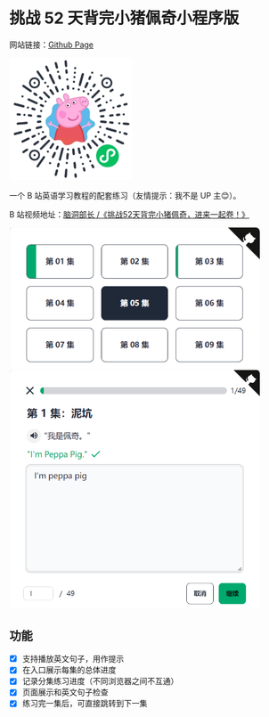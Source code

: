# 挑战 52 天背完小猪佩奇小程序版

网站链接：[Github Page](https://justorez.github.io/peppa/)

<p align="left">
 <img src="./resource/qrcode.jpg" width="220"/>
</p>

一个 B 站英语学习教程的配套练习（友情提示：我不是 UP 主😊）。

B 站视频地址：[脑洞部长 /《挑战52天背完小猪佩奇，进来一起卷！》](https://space.bilibili.com/33291981/channel/collectiondetail?sid=525129&ctype=0)

<p align="left">
 <img src="./resource/1.png" width="450"/>
 <img src="./resource/2.png" width="450"/>
</p>

## 功能

- [x] 支持播放英文句子，用作提示
- [x] 在入口展示每集的总体进度
- [x] 记录分集练习进度（不同浏览器之间不互通）
- [x] 页面展示和英文句子检查
- [x] 练习完一集后，可直接跳转到下一集

